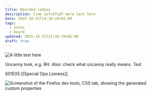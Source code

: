 ```yaml
---
title: Bearded-ladies
description: Time asfsdfsdf more text here
date: 2025-10-31T14:10:24+01:00
tags:
  - notes
  - beard
updated: 2025-10-31T21:44:39+01:00
draft: true
---
```

![A little text here](/assets/images/blog/beard.png)

Uncanny look, e.g. RH. Also: check what uncanny really means. Test

S01E05 [[Special Ops Lioness]].

![Screenshot of the Firefox dev tools, CSS tab, showing the generated custom properties](/assets/images/blog/custom-properties.png)
